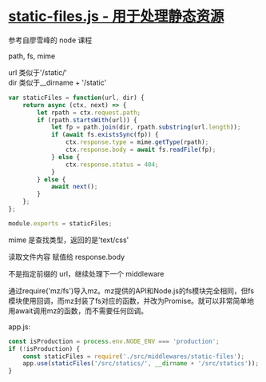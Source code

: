 # [static-files.js - 用于处理静态资源](https://github.com/AaronKwong929/blog-2.0/blob/master/src/middlewares/static-files.js)

参考自廖雪峰的 node 课程

path, fs, mime

url 类似于'/static/'  
dir 类似于__dirname + '/static'

```javascript
var staticFiles = function(url, dir) {
    return async (ctx, next) => {
        let rpath = ctx.request.path;
        if (rpath.startsWith(url)) {
            let fp = path.join(dir, rpath.substring(url.length));
            if (await fs.existsSync(fp)) {
                ctx.response.type = mime.getType(rpath);
                ctx.response.body = await fs.readFile(fp);
            } else {
                ctx.response.status = 404;
            }
        } else {
            await next();
        }
    };
};

module.exports = staticFiles;
```

mime 是查找类型，返回的是'text/css'

读取文件内容 赋值给 response.body

不是指定前缀的 url，继续处理下一个 middleware

通过require('mz/fs')导入mz。mz提供的API和Node.js的fs模块完全相同，但fs模块使用回调，而mz封装了fs对应的函数，并改为Promise。就可以非常简单地用await调用mz的函数，而不需要任何回调。

app.js:

```javascript
const isProduction = process.env.NODE_ENV === 'production';
if (!isProduction) {
    const staticFiles = require('./src/middlewares/static-files');
    app.use(staticFiles('/src/statics/', __dirname + '/src/statics'));
}
```
